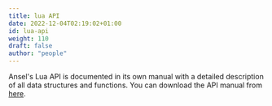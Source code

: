 ```yaml
---
title: lua API
date: 2022-12-04T02:19:02+01:00
id: lua-api
weight: 110
draft: false
author: "people"
---
```


Ansel's Lua API is documented in its own manual with a detailed description of all data structures and functions. You can download the API manual from [here](https://www.ansel.photos/resources/).
